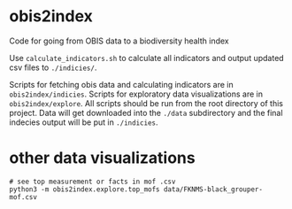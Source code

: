 # obis2index
Code for going from OBIS data to a biodiversity health index

Use `calculate_indicators.sh` to calculate all indicators and output updated csv files to `./indicies/`.

Scripts for fetching obis data and calculating indicators are in `obis2index/indicies`.
Scripts for exploratory data visualizations are in `obis2index/explore`.
All scripts should be run from the root directory of this project.
Data will get downloaded into the `./data` subdirectory and the final indecies output will be put in `./indicies`.


# other data visualizations
```
# see top measurement or facts in mof .csv
python3 -m obis2index.explore.top_mofs data/FKNMS-black_grouper-mof.csv


```

